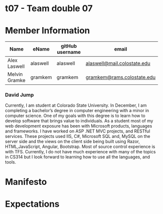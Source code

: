 # t07 - Team double 07

# Member Information

| Name | eName | gitHub username | email |
| ----------------- | ---------- | ---------- | ----------------------------------- |
| Alex Laswell | alaswell | alaswell | alaswell@mail.colostate.edu |
| Melvin Gramke | gramkem | gramkem | gramkem@rams.colostate.edu |

### David Jump

Currently, I am student at Colorado State University. In December, I am completing a bachelor’s degree in computer engineering with a minor in computer science. One of my goals with this degree is to learn how to develop software that brings value to individuals. As a student most of my web development exposure has been with Microsoft products, languages and frameworks. I have worked on ASP .NET MVC projects, and RESTful services. These projects used IIS, C#, Microsoft SQL and, MySQL on the server side and the views on the client side being built using Razor, HTML,JavaScript, Angular, Bootstrap. Most of source control experience is with TFS. Currently, I do not have much experience with many of the topics in CS314 but I look forward to learning how to use all the languages, and tools.

# Manifesto

# Expectations

